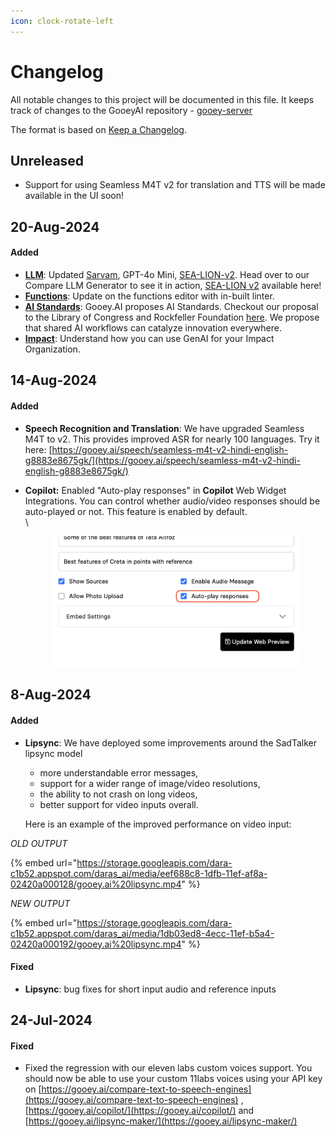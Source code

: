 ```yaml
---
icon: clock-rotate-left
---
```


# Changelog

All notable changes to this project will be documented in this file. It keeps track of changes to the GooeyAI repository - [gooey-server](https://github.com/gooeyAI/gooey-server)

The format is based on [Keep a Changelog](https://keepachangelog.com/en/1.1.0/).&#x20;

## Unreleased

* Support for using Seamless M4T v2 for translation and TTS will be made available in the UI soon!

## 20-Aug-2024

#### Added 

* **[LLM](https://gooey.ai/compare-large-language-models)**: Updated [Sarvam](https://www.sarvam.ai/), GPT-4o Mini, [SEA-LION-v2](https://aisingapore.org/aiproducts/sea-lion/). Head over to our Compare LLM Generator to see it in action, [SEA-LION v2](https://gooey.ai/compare-large-language-models/compare-llms-sea-lion-vs-sota-h6anugije1jf/) available here!
* **[Functions](https://gooey.ai/functions)**: Update on the functions editor with in-built linter. 
* **[AI Standards](https://gooey.ai/standards)**: Gooey.AI proposes AI Standards. Checkout our proposal to the Library of Congress and Rockfeller Foundation [here](https://gooey.ai/standards). We propose that shared AI workflows can catalyze innovation everywhere.
* **[Impact](https://gooey.ai/impact)**: Understand how you can use GenAI for your Impact Organization.

## 14-Aug-2024

#### Added

* **Speech Recognition and Translation**: We have upgraded Seamless M4T to v2. This provides improved ASR for nearly 100 languages. Try it here: [https://gooey.ai/speech/seamless-m4t-v2-hindi-english-g8883e8675gk/](https://gooey.ai/speech/seamless-m4t-v2-hindi-english-g8883e8675gk/)
*   **Copilot:** Enabled "Auto-play responses" in **Copilot** Web Widget Integrations. You can control whether audio/video responses should be auto-played or not. This feature is enabled by default.\
    \


    <figure><img src=".gitbook/assets/Auto-play (1).png" alt=""><figcaption></figcaption></figure>

## 8-Aug-2024

#### Added

*   **Lipsync**: We have deployed some improvements around the SadTalker lipsync model&#x20;

    * more understandable error messages,&#x20;
    * support for a wider range of image/video resolutions,&#x20;
    * the ability to not crash on long videos, &#x20;
    * better support for video inputs overall.&#x20;

    Here is an example of the improved performance on video input:&#x20;

_OLD OUTPUT_

{% embed url="https://storage.googleapis.com/dara-c1b52.appspot.com/daras_ai/media/eef688c8-1dfb-11ef-af8a-02420a000128/gooey.ai%20lipsync.mp4" %}

_NEW OUTPUT_

{% embed url="https://storage.googleapis.com/dara-c1b52.appspot.com/daras_ai/media/1db03ed8-4ecc-11ef-b5a4-02420a000192/gooey.ai%20lipsync.mp4" %}

#### Fixed

* **Lipsync**: bug fixes for short input audio and reference inputs &#x20;

## 24-Jul-2024

#### Fixed

* Fixed the regression with our eleven labs custom voices support. You should now be able to use your custom 11labs voices using your API key on [https://gooey.ai/compare-text-to-speech-engines](https://gooey.ai/compare-text-to-speech-engines) , [https://gooey.ai/copilot/](https://gooey.ai/copilot/) and [https://gooey.ai/lipsync-maker/](https://gooey.ai/lipsync-maker/)

